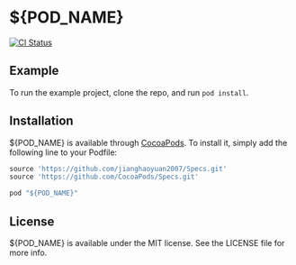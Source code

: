 # ${POD_NAME}

[![CI Status](http://img.shields.io/travis/${GITHUB_USERNAME}/${GITHUB_REPO_NAME}.svg?style=flat)](https://travis-ci.org/${GITHUB_USERNAME}/${GITHUB_REPO_NAME})

## Example

To run the example project, clone the repo, and run `pod install`.

## Installation

${POD_NAME} is available through [CocoaPods](http://cocoapods.org). To install
it, simply add the following line to your Podfile:

```ruby
source 'https://github.com/jianghaoyuan2007/Specs.git'
source 'https://github.com/CocoaPods/Specs.git'

pod "${POD_NAME}"
```

## License

${POD_NAME} is available under the MIT license. See the LICENSE file for more info.